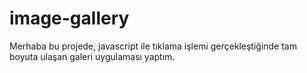 # image-gallery
Merhaba bu projede, javascript ile tıklama işlemi gerçekleştiğinde tam boyuta ulaşan galeri uygulaması yaptım.
